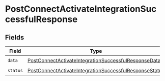 # PostConnectActivateIntegrationSuccessfulResponse


## Fields

| Field                                                                                                                                   | Type                                                                                                                                    | Required                                                                                                                                | Description                                                                                                                             |
| --------------------------------------------------------------------------------------------------------------------------------------- | --------------------------------------------------------------------------------------------------------------------------------------- | --------------------------------------------------------------------------------------------------------------------------------------- | --------------------------------------------------------------------------------------------------------------------------------------- |
| `data`                                                                                                                                  | [PostConnectActivateIntegrationSuccessfulResponseData](../../models/shared/postconnectactivateintegrationsuccessfulresponsedata.md)     | :heavy_check_mark:                                                                                                                      | N/A                                                                                                                                     |
| `status`                                                                                                                                | [PostConnectActivateIntegrationSuccessfulResponseStatus](../../models/shared/postconnectactivateintegrationsuccessfulresponsestatus.md) | :heavy_check_mark:                                                                                                                      | N/A                                                                                                                                     |